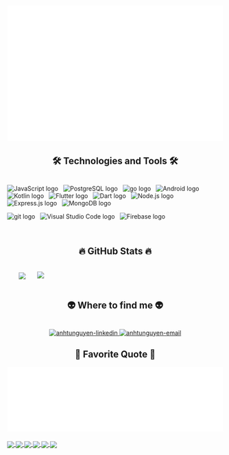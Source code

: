 <a href="#" target="_blank">
  <img src="svg/anhtudev.svg" width="1200" alt="anhtudev-official" />
</a>

<h2 align="center">🛠 Technologies and Tools 🛠</h2>
<br>
<!-- https://simpleicons.org/ -->
<span><img src="https://img.shields.io/badge/JavaScript-282C34?logo=javascript&logoColor=F7DF1E" alt="JavaScript logo" title="JavaScript" height="25" /></span>
&nbsp;
<span><img src="https://img.shields.io/badge/PostgreSQL-282C34?logo=postgreSQL&logoColor=4169E1" alt="PostgreSQL logo" title="PostgreSQL" height="25" /></span>
&nbsp;
<span><img src="https://img.shields.io/badge/Go-282C34?logo=Go&logoColor=00ADD8" alt="go logo" title="Go" height="25" /></span>
&nbsp;
<span><img src="https://img.shields.io/badge/Android-282C34?logo=android&logoColor=34A853" alt="Android logo" title="Android" height="25" /></span>
&nbsp;
<span><img src="https://img.shields.io/badge/Kotlin-282C34?logo=kotlin&logoColor=7F52FF" alt="Kotlin logo" title="Android" height="25" /></span>
&nbsp;
<span><img src="https://img.shields.io/badge/Flutter-282C34?logo=flutter&logoColor=02569B" alt="Flutter logo" title="Flutter" height="25" /></span>
&nbsp;
<span><img src="https://img.shields.io/badge/Dart-282C34?logo=dart&logoColor=0175C2" alt="Dart logo" title="Dart" height="25" /></span>
&nbsp;
<span><img src="https://img.shields.io/badge/Node.js-282C34?logo=node.js&logoColor=00F200" alt="Node.js logo" title="Node.js" height="25" /></span>
&nbsp;
<span><img src="https://img.shields.io/badge/Express-282C34?logo=express&logoColor=FFFFFF" alt="Express.js logo" title="Express.js" height="25" /></span>
&nbsp;
<span><img src="https://img.shields.io/badge/MongoDB-282C34?logo=mongodb&logoColor=47A248" alt="MongoDB logo" title="MongoDB" height="25" /></span>
&nbsp;

<span><img src="https://img.shields.io/badge/git-282C34?logo=git&logoColor=F05032" alt="git logo" title="git" height="25" /></span>
&nbsp;
<span><img src="https://img.shields.io/badge/VS%20Code-282C34?logo=visual-studio-code&logoColor=007ACC" alt="Visual Studio Code logo" title="Visual Studio Code" height="25" /></span>
&nbsp;
<span><img src="https://img.shields.io/badge/Firebase-282C34?logo=firebase&logoColor=FFCA28" alt="Firebase logo" title="Firebase" height="25" /></span>
&nbsp;

<br>
<h2 align="center">🔥 GitHub Stats 🔥</h2>
<!-- https://github.com/anuraghazra/github-readme-stats -->
<br>
<div align=center>
  <a href="#" title="anhtudev">
    <img width="315" align="center" src="https://github-readme-stats.vercel.app/api/top-langs/?username=NATIT123&hide=c%23,powershell,Mathematica,Ruby,C,C+ +,HTML,Objective-C,Objective-C++,Pug,CSS,Handlebars,CMake,Swift,PLpgSQL,Objective-C%2b%2b,Cuda&title_color=61dafb&text_color=ffffff&icon_color=61dafb&bg_color=20232a&langs_count=8&layout=compact&border_color=61dafb&hide_border=true" />
  </a>
  <a href="#" title="anhtudev">
    <img align="right" width="434" src="https://github-readme-stats.vercel.app/api?username=NATIT123&show_icons=true&theme=react&border_color=61dafb&hide_border=true" />
  </a>
</div>

<br>
<h2 align="center">👽 Where to find me 👽</h2>
<br>
<!-- https://icons8.com -->
<div align="center">
  <a href="https://www.linkedin.com/in/anh-tu-nguyen-547290318/" target="blank">
    <img src="https://img.icons8.com/bubbles/100/000000/linkedin.png" alt="anhtunguyen-linkedin" />
  </a>
  <a href="mailto:anhtunguyenit2910@gmail.com" target="top">
    <img src="https://img.icons8.com/bubbles/100/000000/apple-mail.png" alt="anhtunguyen-email" />
  </a>
</div>

<h2 align="center">📑 Favorite Quote 📑</h2>
<a href="#" target="_blank">
  <img src="svg/anhtudev-quotes.svg" width="846" height="150" alt="trungquandev-official" />
</a>
<br>
<br>

<a href="https://github.com/NATIT123/Learning-English-Application">
  <!-- Change the `github-readme-stats.anuraghazra1.vercel.app` to `github-readme-stats.vercel.app`  -->
  <img align="center" src="https://github-readme-stats.anuraghazra1.vercel.app/api/pin/?username=NATIT123&repo=Learning-English-Application&theme=onedark" />
</a>

<a href="https://github.com/NATIT123/TechMart-Application">
  <!-- Change the `github-readme-stats.anuraghazra1.vercel.app` to `github-readme-stats.vercel.app`  -->
  <img align="center" src="https://github-readme-stats.anuraghazra1.vercel.app/api/pin/?username=NATIT123&repo=TechMart-Application&theme=cobalt" />

<a href="https://github.com/NATIT123/Chat-Application">
  <!-- Change the `github-readme-stats.anuraghazra1.vercel.app` to `github-readme-stats.vercel.app`  -->
  <img align="center" src="https://github-readme-stats.vercel.app/api/pin/?username=NATIT123&repo=Chat-Application&show_owner=true&theme=radical" />
</a>    
<a href="https://github.com/NATIT123/Food-Application">
  <!-- Change the `github-readme-stats.anuraghazra1.vercel.app` to `github-readme-stats.vercel.app`  -->
  <img align="center" src="https://github-readme-stats.anuraghazra1.vercel.app/api/pin/?username=NATIT123&repo=Food-Application&theme=merko" />
</a>

<a href="https://github.com/NATIT123/tvShow-Application">
  <!-- Change the `github-readme-stats.anuraghazra1.vercel.app` to `github-readme-stats.vercel.app`  -->
  <img align="center" src="https://github-readme-stats.anuraghazra1.vercel.app/api/pin/?username=NATIT123&repo=tvShow-Application&theme=gruvbox"/>
</a>

<a href="https://github.com/NATIT123/News-Application">
  <!-- Change the `github-readme-stats.anuraghazra1.vercel.app` to `github-readme-stats.vercel.app`  -->
  <img align="center" src="https://github-readme-stats.anuraghazra1.vercel.app/api/pin/?username=NATIT123&repo=News-Application&theme=dark" />
</a>
